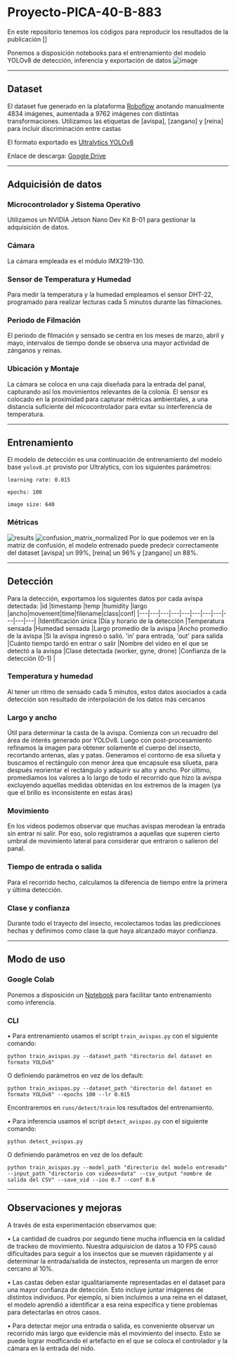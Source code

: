 # Proyecto-PICA-40-B-883
En este repositorio tenemos los códigos para reproducir los resultados de la publicación []

Ponemos a disposición notebooks para el entrenamiento del modelo YOLOv8 de detección, inferencia y exportación de datos
![image](https://github.com/marianbasti/Proyecto-PICA-40-B-883/assets/31198560/3e58b471-1fa7-4b2b-aa4b-a551c87173e0)

---
## Dataset
El dataset fue generado en la plataforma [Roboflow](https://roboflow.com/) anotando manualmente 4834 imágenes, aumentada a 9762 imágenes con distintas transformaciones. Utilizamos las etiquetas de [avispa], [zangano] y [reina] para incluir discriminación entre castas

El formato exportado es [Ultralytics YOLOv8](https://docs.ultralytics.com/datasets/detect/)

Enlace de descarga: [Google Drive](https://drive.google.com/file/d/1skVPS8g-JSSWca0zt_500vZNW5f3vPn8/view?usp=sharing)

---
## Adquicisión de datos
### Microcontrolador y Sistema Operativo
Utilizamos un NVIDIA Jetson Nano Dev Kit B-01 para gestionar la adquisición de datos.

### Cámara
La cámara empleada es el módulo IMX219-130.

### Sensor de Temperatura y Humedad
Para medir la temperatura y la humedad empleamos el sensor DHT-22, programado para realizar lecturas cada 5 minutos durante las filmaciones.

### Periodo de Filmación
El periodo de filmación y sensado se centra en los meses de marzo, abril y mayo, intervalos de tiempo donde se observa una mayor actividad de zánganos y reinas.

### Ubicación y Montaje
La cámara se coloca en una caja diseñada para la entrada del panal, capturando así los movimientos relevantes de la colonia. El sensor es colocado en la proximidad para capturar métricas ambientales, a una distancia suficiente del micocontrolador para evitar su interferencia de temperatura.

---
## Entrenamiento
El modelo de detección es una continuación de entrenamiento del modelo base ```yolov8.pt``` provisto por Ultralytics, con los siguientes parámetros:

```learning rate: 0.015```

```epochs: 100```

```image size: 640```

### Métricas
![results](https://github.com/marianbasti/Proyecto-PICA-40-B-883/assets/31198560/8722e928-d0f9-4ffd-b778-be478eda8701)
![confusion_matrix_normalized](https://github.com/marianbasti/Proyecto-PICA-40-B-883/assets/31198560/9941f7ff-def9-4e1f-8b6e-f7184c7bfd3a)
Por lo que podemos ver en la matriz de confusión, el modelo entrenado puede predecir correctamente del dataset [avispa] un 99%, [reina] un 96% y [zangano] un 88%.


---
## Detección
Para la detección, exportamos los siguientes datos por cada avispa detectada:
|id   |timestamp   |temp   |humidity   |largo   |ancho|movement|time|filename|class|conf|
|---|---|---|---|---|---|---|---|---|---|---|
|Identificación única   |Día y horario de la detección   |Temperatura sensada   |Humedad sensada  |Largo promedio de la avispa  |Ancho promedio de la avispa  |Si la avispa ingresó o salió. 'in' para entrada, 'out' para salida   |Cuánto tiempo tardó en entrar o salir   |Nombre del video en el que se detectó a la avispa   |Clase detectada (worker, gyne, drone)  |Confianza de la detección (0-1)  |

### Temperatura y humedad
Al tener un ritmo de sensado cada 5 minutos, estos datos asociados a cada detección son resultado de interpolación de los datos más cercanos

### Largo y ancho
Útil para determinar la casta de la avispa.
Comienza con un recuadro del área de interés generado por YOLOv8. Luego con post-procesamiento refinamos la imagen para obtener solamente el cuerpo del insecto, recortando antenas, alas y patas. Generamos el contorno de esa silueta y buscamos el rectángulo con menor área que encapsule esa silueta, para después reorientar el rectángulo y adquirir su alto y ancho. Por último, promediamos los valores a lo largo de todo el recorrido que hizo la avispa excluyendo aquellas medidas obtenidas en los extremos de la imagen (ya que el brillo es inconsistente en estas áras)

### Movimiento
En los videos podemos observar que muchas avispas merodean la entrada sin entrar ni salir. Por eso, solo registramos a aquellas que superen cierto umbral de movimiento lateral para considerar que entraron o salieron del panal.

### Tiempo de entrada o salida
Para el recorrido hecho, calculamos la diferencia de tiempo entre la primera y última detección.

### Clase y confianza
Durante todo el trayecto del insecto, recolectamos todas las predicciones hechas y definimos como clase la que haya alcanzado mayor confianza.

---
## Modo de uso
### Google Colab
Ponemos a disposición un [Notebook](https://colab.research.google.com/github/marianbasti/Proyecto-PICA-40-B-883/blob/main/Notebook_PICA_40_B_883.ipynb) para facilitar tanto entrenamiento como inferencia.

### CLI
• Para entrenamiento usamos el script ```train_avispas.py``` con el siguiente comando:

```
python train_avispas.py --dataset_path "directorio del dataset en formato YOLOv8"
```

O definiendo parámetros en vez de los default:

```
python train_avispas.py --dataset_path "directorio del dataset en formato YOLOv8" --epochs 100 --lr 0.015
 ```

Encontraremos en ```runs/detect/train``` los resultados del entrenamiento.


• Para inferencia usamos el script ```detect_avispas.py``` con el siguiente comando:

```
python detect_avispas.py
```

O definiendo parámetros en vez de los default:

```
python train_avispas.py --model_path "directorio del modelo entrenado" --input_path "directorio con videos+data" --csv_output "nombre de salida del CSV" --save_vid --iou 0.7 --conf 0.6
```

---
## Observaciones y mejoras
A través de esta experimentación observamos que:

• La cantidad de cuadros por segundo tiene mucha influencia en la calidad de trackeo de movimiento. Nuestra adquisicion de datos a 10 FPS causó dificultades para seguir a los insectos que se mueven rápidamente y al determinar la entrada/salida de instectos, representa un margen de error cercano al 10%.

• Las castas deben estar igualitariamente representadas en el dataset para una mayor confianza de detección. Esto incluye juntar imágenes de distintos individuos. Por ejemplo, si bien incluimos a una reina en el dataset, el modelo aprendió a identificar a esa reina específica y tiene problemas para detectarlas en otros casos.

• Para detectar mejor una entrada o salida, es conveniente observar un recorrido más largo que evidencie más el movimiento del insecto. Esto se puede lograr modficando el artefacto en el que se coloca el controlador y la cámara en la entrada del nido.
